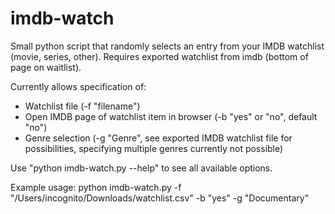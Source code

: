 # imdb-watch
Small python script that randomly selects an entry from your IMDB watchlist (movie, series, other).
Requires exported watchlist from imdb (bottom of page on waitlist).

Currently allows specification of:
- Watchlist file (-f "filename")
- Open IMDB page of watchlist item in browser (-b "yes" or "no", default "no")
- Genre selection (-g "Genre", see exported IMDB watchlist file for possibilities, specifying multiple genres currently not possible)

Use "python imdb-watch.py --help" to see all available options.

Example usage:
python imdb-watch.py -f "/Users/incognito/Downloads/watchlist.csv" -b "yes" -g "Documentary"
